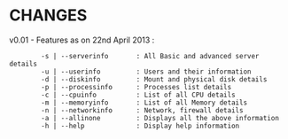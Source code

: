 CHANGES
=======

v0.01   -   Features as on 22nd April 2013 :

            -s | --serverinfo       : All Basic and advanced server details
            -u | --userinfo         : Users and their information
            -d | --diskinfo         : Mount and physical disk details
            -p | --processinfo      : Processes list details
            -c | --cpuinfo          : List of all CPU details
            -m | --memoryinfo       : List of all Memory details
            -n | --networkinfo      : Network, firewall details
            -a | --allinone         : Displays all the above information
            -h | --help             : Display help information
